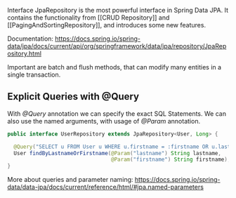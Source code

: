 Interface JpaRepository is the most powerful interface in Spring Data JPA.
It contains the functionality from [[CRUD Repository]] and [[PagingAndSortingRepository]], and introduces some new features.

Documentation: https://docs.spring.io/spring-data/jpa/docs/current/api/org/springframework/data/jpa/repository/JpaRepository.html

Important are batch and flush methods, that can modify many entities in a single transaction.

## Explicit Queries with @Query

With _@Query_ annotation we can specify the exact SQL Statements. We can also use the named arguments, with usage of _@Param_ annotation.

```java
public interface UserRepository extends JpaRepository<User, Long> {

  @Query("SELECT u FROM User u WHERE u.firstname = :firstname OR u.lastname = :lastname")
  User findByLastnameOrFirstname(@Param("lastname") String lastname,
                                 @Param("firstname") String firstname);
}
```

More about queries and parameter naming: https://docs.spring.io/spring-data/data-jpa/docs/current/reference/html/#jpa.named-parameters